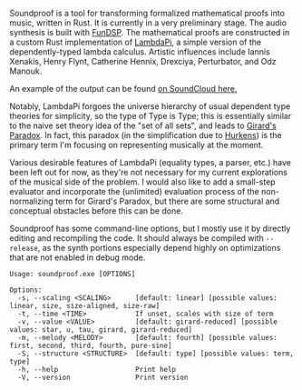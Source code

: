 Soundproof is a tool for transforming formalized mathematical proofs into music, written in Rust.
It is currently in a very preliminary stage. The audio synthesis is built with
[FunDSP](https://github.com/SamiPerttu/fundsp). The mathematical proofs are constructed in a
custom Rust implementation of [LambdaPi](https://www.andres-loeh.de/LambdaPi/), a simple
version of the dependently-typed lambda calculus.
Artistic influences include Iannis Xenakis, Henry Flynt, Catherine Hennix, Drexciya, Perturbator, and Odz Manouk.

An example of the output can be found [on SoundCloud here.](https://soundcloud.com/user-619734785/system-output-v12)

Notably, LambdaPi forgoes the universe hierarchy of usual dependent type theories for simplicity,
so the type of Type is Type; this is essentially similar to the naive set theory idea 
of the "set of all sets", and leads to [Girard's Paradox](https://en.wikipedia.org/wiki/System_U).
In fact, this paradox (in the simplification due to [Hurkens](https://www.cs.cmu.edu/~kw/scans/hurkens95tlca.pdf)) 
is the primary term I'm focusing on representing musically at the moment.

Various desirable features of LambdaPi (equality types, a parser, etc.) have been left out for now,
as they're not necessary for my current explorations of the musical side of the problem.
I would also like to add a small-step evaluator and incorporate the (unlimited)
evaluation process of the non-normalizing term for Girard's Paradox, but there are some structural and
conceptual obstacles before this can be done.

Soundproof has some command-line options, but I mostly use it by directly editing and recompiling the code.
It should always be compiled with `--release`, as the synth portions especially depend highly
on optimizations that are not enabled in debug mode.

```
Usage: soundproof.exe [OPTIONS]

Options:
  -s, --scaling <SCALING>      [default: linear] [possible values: linear, size, size-aligned, size-raw]
  -t, --time <TIME>            If unset, scales with size of term
  -v, --value <VALUE>          [default: girard-reduced] [possible values: star, u, tau, girard, girard-reduced]
  -m, --melody <MELODY>        [default: fourth] [possible values: first, second, third, fourth, pure-sine]
  -S, --structure <STRUCTURE>  [default: type] [possible values: term, type]
  -h, --help                   Print help
  -V, --version                Print version
```
